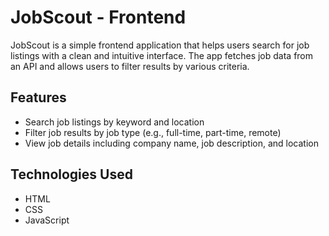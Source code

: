 # JobScout - Frontend

JobScout is a simple frontend application that helps users search for job listings with a clean and intuitive interface. The app fetches job data from an API and allows users to filter results by various criteria.

## Features

- Search job listings by keyword and location
- Filter job results by job type (e.g., full-time, part-time, remote)
- View job details including company name, job description, and location

## Technologies Used

- HTML
- CSS
- JavaScript
